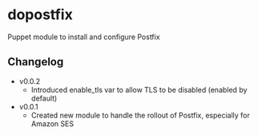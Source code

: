 dopostfix
=========

Puppet module to install and configure Postfix

Changelog
---------

* v0.0.2
    * Introduced enable_tls var to allow TLS to be disabled (enabled by default)
* v0.0.1
    * Created new module to handle the rollout of Postfix, especially for Amazon SES



